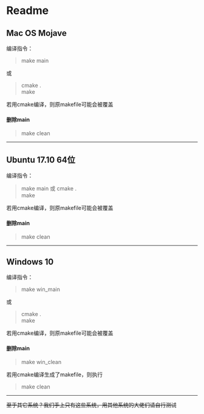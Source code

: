 # Readme

## Mac OS Mojave
编译指令：
> make main

或
> cmake .  
make

若用cmake编译，则原makefile可能会被覆盖
#### 删除main
> make clean
---
## Ubuntu 17.10 64位
编译指令：
> make main
或
> cmake .  
make

若用cmake编译，则原makefile可能会被覆盖
#### 删除main
> make clean
---
## Windows 10
编译指令：
> make win_main

或
> cmake .  
make

若用cmake编译，则原makefile可能会被覆盖
#### 删除main
> make win_clean

若用cmake编译生成了makefile，则执行
> make clean
---
~~至于其它系统？我们手上只有这些系统，用其他系统的大佬们请自行测试~~
